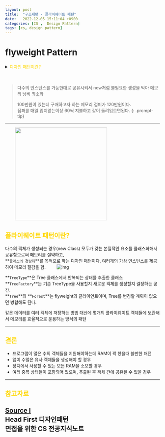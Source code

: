 ```yaml
---
layout: post
title:  "구조패턴 - 플라이웨이트 패턴"
date:   2022-12-05 15:11:04 +0900
categories: [CS ,  Design Pattern]
tags: [cs, design pattern]
---
```

# flyweight Pattern

<details>
<summary><span style="color: gold"> 디자인 패턴이란? </span></summary>
<div markdown="1">
## <span style="color: gold"> 디자인 패턴이란? </span>
- 디자인 패턴은 소프트웨어 공학의 소프트웨어 설계에서 공통으로 발생하는 문제를 자주 쓰이는 설계 방법을 정리한 패턴이다.
- 디자인 패턴을 참고하여 개발하면 효율성과 유지보수성, 운용성이 높아지며, 프로그램 최적화가 된다고 한다.
　 

디자인 패턴을 목적과 범위로 나눌수 있다

|구분|유형|설명|
|:---:|:---:|:---|
| |생성|객체 인스턴스 생성에 관여, 클래스 정의와 객체 생성 방식을 구조화, 캡슐화를 수행|
|목적|구조|더 큰 구조 형성 목적으로 클래스나 객체의 조합을 다루는 패턴|
|    |행위|클래스나 객체들이 상호작용하는 방법과 역할 분담을 다루는 패턴|
|범위|클래스|클래스간 관련성(상속), 컴파일 시 정적으로 결정|
|    |객체|객체 간 관련성을 다루는 패턴, 런타임 시 동적으로 결정|

---
</div>
</details>  
  
　

>다수의 인스턴스를 가능한대로 공유시켜서 new처럼 불필요한 생성을 막아 메모리 낭비 최소화  
> 
>100만원이 있는데 구매하고자 하는 메모리 점퍼가 120만원이다.  
>점퍼를 매일 입지않는이상 60씩 지불하고 같이 돌려입으면된다. 
{: .prompt-tip}


---

　　
<img src="https://refactoring.guru/images/patterns/content/flyweight/flyweight-2x.png?id=6a8f17d9550c75c3d648a605c4d31b45" width="300" height="300">

## <span style="color: gold"> 플라이웨이트 패턴이란? </span>  
다수의 객체가 생성되는 경우(new Class) 모두가 갖는 본질적인 요소를 클래스화해서 공유함으로써 메모리를 절약하고,  
**`클래스의 경량화`**를 목적으로 하는 디자인 패턴이다. 여러개의 가상 인스턴스를 제공하여 메모리 절감을 함. 
　　
![img](https://refactoring.guru/images/patterns/diagrams/flyweight/example-2x.png?id=9423640fe3688a64201389b6e7aa1f48)

**`TreeType`**은 Tree 클래스에서 반복되는 상태를 추출한 클래스  
**`TreeFactory`**는 기존 TreeType을 사용할지 새로운 객체를 생성할지 결정하는 공간.  
**`Tree`**와 **`Forest`**는 flyweight의 클라이언트이며, Tree를 변경할 계획이 없으면 병합해도 된다.

같은 데이터를 여러 객체에 저장하는 방법 대신에 몇개의 플라이웨이트 객체들에 보관해서 메모리를 효율적으로 운용하는 방식의 패턴

---
## <span style="color: gold"> 결론 </span>  

 - 프로그램이 많은 수의 객체들을 지원해야하는데 RAM이 꽉 찼을때 쓸만한 패턴
 - 앱이 수많은 유사 객체들을 생성해야 할 경우
 - 장치에서 사용할 수 있는 모든 RAM을 소모할 경우
 - 여러 중복 상태들이 포함되어 있으며, 추출된 후 객체 간에 공유될 수 있을 경우
  
---
## <span style="color: gold"> 참고자료 </span>  
[Source Ⅰ](https://refactoring.guru/ko/design-patterns/flyweight)  
Head First 디자인패턴  
면접을 위한 CS 전공지식노트
---